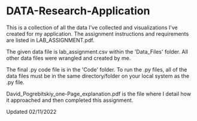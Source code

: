# DATA-Research-Application
This is a collection of all the data I've collected and visualizations I've created for my application. The assignment instructions and requirements are listed in LAB_ASSIGNMENT.pdf.

The given data file is lab_assignment.csv within the 'Data_Files' folder. All other data files were wrangled and created by me.

The final .py code file is in the 'Code' folder. To run the .py files, all of the data files must be in the same directory/folder on your local system as the .py file.

David_Pogrebitskiy_one-Page_explanation.pdf is the file where I detail how it approached and then completed this assignment. 

Updated 02/11/2022
